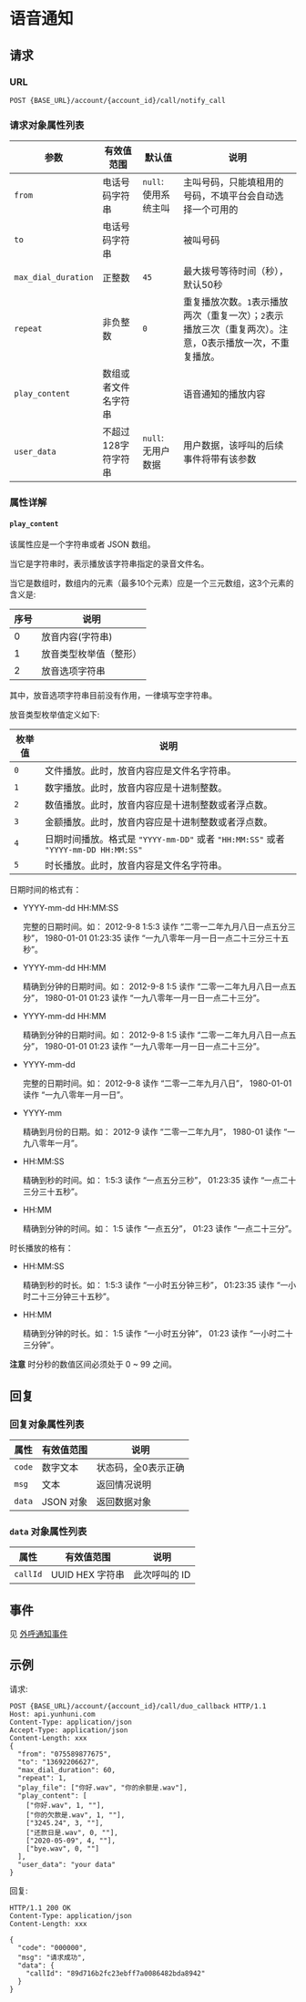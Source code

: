 # 语音通知

## 请求

### URL

```
POST {BASE_URL}/account/{account_id}/call/notify_call
```

### 请求对象属性列表

|          参数        |       有效值范围          |      默认值          |         说明          |
| ------------------- |-------------------------- | ------------------- | --------------------- |
| `from`              | 电话号码字符串             | `null`: 使用系统主叫 | 主叫号码，只能填租用的号码，不填平台会自动选择一个可用的        |
| `to`                | 电话号码字符串             |                     | 被叫号码                                |
| `max_dial_duration` | 正整数                    | `45`                | 最大拨号等待时间（秒），默认50秒                   |
| `repeat`            | 非负整数                  | `0`                 | 重复播放次数。`1`表示播放两次（重复一次）；`2`表示播放三次（重复两次）。注意，0表示播放一次，不重复播放。 |
| `play_content`      | 数组或者文件名字符串       |                     | 语音通知的播放内容 |
| `user_data`         | 不超过128字符字符串       | `null`: 无用户数据    | 用户数据，该呼叫的后续事件将带有该参数 |

### 属性详解

#### `play_content`
该属性应是一个字符串或者 JSON 数组。

当它是字符串时，表示播放该字符串指定的录音文件名。

当它是数组时，数组内的元素（最多10个元素）应是一个三元数组，这3个元素的含义是:

| 序号 |  说明  |
| ---- | ------ |
| 0    | 放音内容(字符串) |
| 1    | 放音类型枚举值（整形） |
| 2    | 放音选项字符串 |

其中，放音选项字符串目前没有作用，一律填写空字符串。

放音类型枚举值定义如下:

| 枚举值 |  说明 |
| ----- | ----- |
| `0`   | 文件播放。此时，放音内容应是文件名字符串。 |
| `1`   | 数字播放。此时，放音内容应是十进制整数。 |
| `2`   | 数值播放。此时，放音内容应是十进制整数或者浮点数。 |
| `3`   | 金额播放。此时，放音内容应是十进制整数或者浮点数。 |
| `4`   | 日期时间播放。格式是 `"YYYY-mm-DD"` 或者 `"HH:MM:SS"` 或者 `"YYYY-mm-DD HH:MM:SS"` |
| `5`   | 时长播放。此时，放音内容是文件名字符串。 |

日期时间的格式有：

* YYYY-mm-dd HH:MM:SS

    完整的日期时间。如： 2012-9-8 1:5:3 读作 “二零一二年九月八日一点五分三秒”， 1980-01-01 01:23:35 读作 “一九八零年一月一日一点二十三分三十五秒”。

* YYYY-mm-dd HH:MM

    精确到分钟的日期时间。如： 2012-9-8 1:5 读作 “二零一二年九月八日一点五分”， 1980-01-01 01:23 读作 “一九八零年一月一日一点二十三分”。

* YYYY-mm-dd HH:MM

    精确到分钟的日期时间。如： 2012-9-8 1:5 读作 “二零一二年九月八日一点五分”， 1980-01-01 01:23 读作 “一九八零年一月一日一点二十三分”。

* YYYY-mm-dd

    完整的日期时间。如： 2012-9-8 读作 “二零一二年九月八日”， 1980-01-01 读作 “一九八零年一月一日”。

* YYYY-mm

    精确到月份的日期。如： 2012-9 读作 “二零一二年九月”， 1980-01 读作 “一九八零年一月”。

* HH:MM:SS

    精确到秒的时间。如： 1:5:3 读作 “一点五分三秒”， 01:23:35 读作 “一点二十三分三十五秒”。

* HH:MM

    精确到分钟的时间。如： 1:5 读作 “一点五分”， 01:23 读作 “一点二十三分”。

时长播放的格有：

* HH:MM:SS

    精确到秒的时长。如： 1:5:3 读作 “一小时五分钟三秒”， 01:23:35 读作 “一小时二十三分钟三十五秒”。

* HH:MM

    精确到分钟的时长。如： 1:5 读作 “一小时五分钟”， 01:23 读作 “一小时二十三分钟”。

**注意** 时分秒的数值区间必须处于 0 ~ 99 之间。

## 回复

### 回复对象属性列表

属性      |   有效值范围    |                   说明                                
--------- | -------------- | -------------------------------------
`code`    | 数字文本       | 状态码，全0表示正确
`msg`     | 文本           | 返回情况说明
`data`    | JSON 对象      | 返回数据对象

### `data` 对象属性列表

属性       |   有效值范围   |                   说明                                
--------- | -------------- | -------------------------------------
`callId`  | UUID HEX 字符串 | 此次呼叫的 ID

## 事件

见 [外呼通知事件](../evt/simple_call/notify_call.md)

## 示例

请求:
```http
POST {BASE_URL}/account/{account_id}/call/duo_callback HTTP/1.1
Host: api.yunhuni.com
Content-Type: application/json
Accept-Type: application/json
Content-Length: xxx
{
  "from": "075589877675",
  "to": "13692206627",
  "max_dial_duration": 60,
  "repeat": 1,
  "play_file": ["你好.wav", "你的余额是.wav"],
  "play_content": [
    ["你好.wav", 1, ""],
    ["你的欠款是.wav", 1, ""],
    ["3245.24", 3, ""],
    ["还款日是.wav", 0, ""],
    ["2020-05-09", 4, ""],
    ["bye.wav", 0, ""]
  ],
  "user_data": "your data"
}
```

回复:
```http
HTTP/1.1 200 OK
Content-Type: application/json
Content-Length: xxx

{
  "code": "000000",
  "msg": "请求成功",
  "data": {
    "callId": "89d716b2fc23ebff7a0086482bda8942"
  }
}
```
